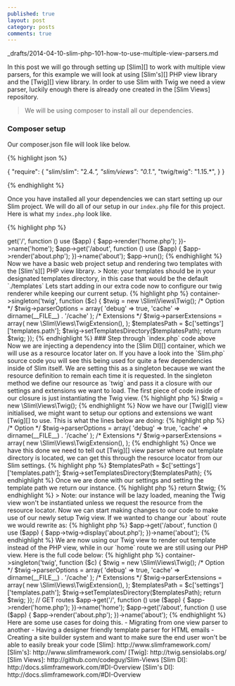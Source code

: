 ```yaml
---
published: true
layout: post
category: posts
comments: true
---
```


_drafts/2014-04-10-slim-php-101-how-to-use-multiple-view-parsers.md

In this post we will go through setting up [Slim][] to work with multiple view parsers, for this example we will look at using [Slim's][] PHP view library and the [Twig][] view library. In order to use Slim with Twig we need a view parser, luckily enough there is already one created in the [Slim Views] repository.

> We will be using composer to install all our dependencies.

### Composer setup

Our composer.json file will look like below.

{% highlight json %}

{
    "require": {
        "slim/slim": "2.4.*",
        "slim/views": "0.1.*",
        "twig/twig": "1.15.*",
    }
}

{% endhighlight %}

Once you have installed all your dependencies we can start setting up our Slim project. We will do all of our setup in our `index.php` file for this project. Here is what my `index.php` look like.

{% highlight php %}

<?php
require 'vendor/autoload.php';

$app = new \Slim\Slim();

// GET routes
$app->get('/', function () use ($app) {
    $app->render('home.php');
})->name('home');

$app->get('/about', function () use ($app) {
    $app->render('about.php');
})->name('about');

$app->run();

{% endhighlight %}

Now we have a basic web project setup and rendering two templates with the [Slim's][] PHP view library.

> Note: your templates should be in your designated templates directory, in this case that would be the default `./templates`

Lets start adding in our extra code now to configure our twig renderer while keeping our current setup.

{% highlight php %}

<?php
require 'vendor/autoload.php';

$app = new \Slim\Slim();

$app->container->singleton('twig', function ($c) {
    $twig = new \Slim\Views\Twig();

    /* Option */
    $twig->parserOptions = array(
        'debug' => true,
        'cache' => dirname(__FILE__) . '/cache'
    );

    /* Extensions */
    $twig->parserExtensions = array(
        new \Slim\Views\TwigExtension(),
    );

    $templatesPath = $c['settings']['templates.path'];
    $twig->setTemplatesDirectory($templatesPath);

    return $twig;
});

{% endhighlight %}

### Step through `index.php` code above

Now we are injecting a dependency into the [Slim DI][] container, which we will use as a resource locator later on. If you have a look into the `Slim.php` source code you will see this being used for quite a few dependencies inside of Slim itself. We are setting this as a singleton because we want the resource definition to remain each time it is requested.

In the singleton method we define our resource as `twig` and pass it a closure with our settings and extensions we want to load. The first piece of code inside of our closure is just instantiating the Twig view.

{% highlight php %}

$twig = new \Slim\Views\Twig();

{% endhighlight %}

Now we have our [Twig][] view initialised, we might want to setup our options and extensions we want [Twig][] to use. This is what the lines below are doing:

{% highlight php %}

/* Option */
$twig->parserOptions = array(
    'debug' => true,
    'cache' => dirname(__FILE__) . '/cache'
);

/* Extensions */
$twig->parserExtensions = array(
    new \Slim\Views\TwigExtension(),
);

{% endhighlight %}

Once we have this done we need to tell out [Twig][] view parser where out template directory is located, we can get this through the resource locator from our
Slim settings.

{% highlight php %}

$templatesPath = $c['settings']['templates.path'];
$twig->setTemplatesDirectory($templatesPath);

{% endhighlight %}


Once we are done with our settings and setting the template path we return our instance.

{% highlight php %}

return $twig;

{% endhighlight %}

> Note: our instance will be lazy loaded, meaning the Twig view won't be instantiated unless we request the resource from the resource locator.

Now we can start making changes to our code to make use of our newly setup Twig view. If we wanted to change our `about` route we would rewrite as:

{% highlight php %}

$app->get('/about', function () use ($app) {
    $app->twig->display('about.php');
})->name('about');

{% endhighlight %}

We are now using our Twig view to render out template instead of the PHP view, while in our `home` route we are still using our PHP view. Here is the full code below:

{% highlight php %}

<?php
require 'vendor/autoload.php';

$app = new \Slim\Slim();

$app->container->singleton('twig', function ($c) {
    $twig = new \Slim\Views\Twig();

    /* Option */
    $twig->parserOptions = array(
        'debug' => true,
        'cache' => dirname(__FILE__) . '/cache'
    );

    /* Extensions */
    $twig->parserExtensions = array(
        new \Slim\Views\TwigExtension(),
    );

    $templatesPath = $c['settings']['templates.path'];
    $twig->setTemplatesDirectory($templatesPath);

    return $twig;
});

// GET routes
$app->get('/', function () use ($app) {
    $app->render('home.php');
})->name('home');

$app->get('/about', function () use ($app) {
    $app->render('about.php');
})->name('about');

{% endhighlight %}

Here are some use cases for doing this.

- Migrating from one view parser to another
- Having a designer friendly template parser for HTML emails
- Creating a site builder system and want to make sure the end user won't be able to easily break your code

[Slim]: http://www.slimframework.com/
[Slim's]: http://www.slimframework.com/
[Twig]: http://twig.sensiolabs.org/
[Slim Views]: http://github.com/codeguy/Slim-Views
[Slim DI]: http://docs.slimframework.com/#DI-Overview
[Slim's DI]: http://docs.slimframework.com/#DI-Overview